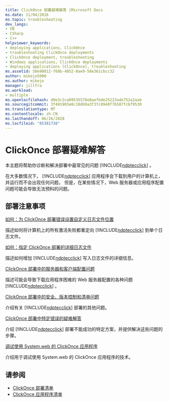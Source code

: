 ```yaml
---
title: ClickOnce 部署疑难解答 |Microsoft Docs
ms.date: 11/04/2016
ms.topic: troubleshooting
dev_langs:
- VB
- CSharp
- C++
helpviewer_keywords:
- deploying applications, ClickOnce
- troubleshooting ClickOnce deployments
- ClickOnce deployment, troubleshooting
- Windows applications, ClickOnce deployments
- deploying applications [ClickOnce], troubleshooting
ms.assetid: 58e90012-f68b-4852-8ae9-58e361cbcc32
author: mikejo5000
ms.author: mikejo
manager: jillfra
ms.workload:
- multiple
ms.openlocfilehash: d9e3c2ca89535578e8aefbde25223ade752a2aab
ms.sourcegitcommit: 3f491903e0c10db9a3f3fc0940f7b587fcbf9530
ms.translationtype: MT
ms.contentlocale: zh-CN
ms.lasthandoff: 06/26/2020
ms.locfileid: "85381738"
---
```

# <a name="troubleshoot-clickonce-deployments"></a>ClickOnce 部署疑难解答
本主题将帮助你诊断和解决部署中最常见的问题 [!INCLUDE[ndptecclick](../deployment/includes/ndptecclick_md.md)] 。

 在大多数情况下， [!INCLUDE[ndptecclick](../deployment/includes/ndptecclick_md.md)] 应用程序会下载到用户的计算机上，并运行而不会出现任何问题。 但是，在某些情况下，Web 服务器或应用程序配置问题可能会导致无法预料的问题。

## <a name="deployment-considerations"></a>部署注意事项

 [如何：为 ClickOnce 部署错误设置自定义日志文件位置](../deployment/how-to-set-a-custom-log-file-location-for-clickonce-deployment-errors.md)

 描述如何将计算机上的所有激活失败都重定向 [!INCLUDE[ndptecclick](../deployment/includes/ndptecclick_md.md)] 到单个日志文件。

 [如何：指定 ClickOnce 部署的详细日志文件](../deployment/how-to-specify-verbose-log-files-for-clickonce-deployments.md)

 描述如何增加 [!INCLUDE[ndptecclick](../deployment/includes/ndptecclick_md.md)] 写入日志文件的详细信息。

 [ClickOnce 部署中的服务器和客户端配置问题](../deployment/server-and-client-configuration-issues-in-clickonce-deployments.md)

 描述可能会导致下载应用程序困难的 Web 服务器配置的各种问题 [!INCLUDE[ndptecclick](../deployment/includes/ndptecclick_md.md)] 。

 [ClickOnce 部署中的安全、版本控制和清单问题](../deployment/security-versioning-and-manifest-issues-in-clickonce-deployments.md)

 介绍有关 [!INCLUDE[ndptecclick](../deployment/includes/ndptecclick_md.md)] 部署的其他问题。

 [ClickOnce 部署中特定错误的疑难解答](../deployment/troubleshooting-specific-errors-in-clickonce-deployments.md)

 介绍 [!INCLUDE[ndptecclick](../deployment/includes/ndptecclick_md.md)] 部署不能成功的特定方案，并提供解决这些问题的步骤。

 [调试使用 System.web 的 ClickOnce 应用程序](../deployment/debugging-clickonce-applications-that-use-system-deployment-application.md)

 介绍用于调试使用 System.web 的 ClickOnce 应用程序的技术。

## <a name="see-also"></a>请参阅

- [ClickOnce 部署清单](../deployment/clickonce-deployment-manifest.md)
- [ClickOnce 应用程序清单](../deployment/clickonce-application-manifest.md)